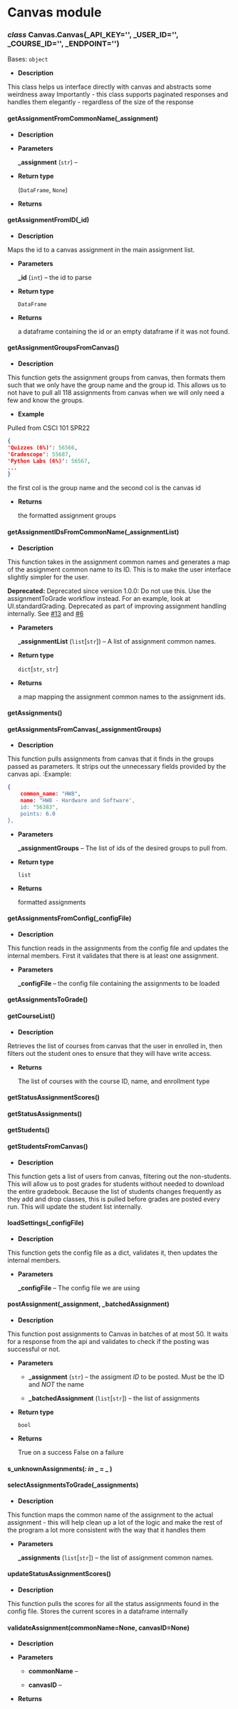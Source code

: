 # Canvas module


### _class_ Canvas.Canvas(_API_KEY='', _USER_ID='', _COURSE_ID='', _ENDPOINT='')
Bases: `object`


* **Description**


This class helps us interface directly with canvas and abstracts some weirdness away
Importantly - this class supports paginated responses and handles them elegantly -
regardless of the size of the response


#### getAssignmentFromCommonName(_assignment)

* **Description**



* **Parameters**

    **_assignment** (`str`) – 



* **Return type**

    (`DataFrame`, `None`)



* **Returns**

    


#### getAssignmentFromID(_id)

* **Description**


Maps the id to a canvas assignment in the main assignment list.


* **Parameters**

    **_id** (`int`) – the id to parse



* **Return type**

    `DataFrame`



* **Returns**

    a dataframe containing the id or an empty dataframe if it was not found.



#### getAssignmentGroupsFromCanvas()

* **Description**


This function gets the assignment groups from canvas, then formats them such that we only have the
group name and the group id.
This allows us to not have to pull all 118 assignments from canvas when we will only need a few and know the groups.


* **Example**


Pulled from CSCI 101 SPR22

```json
{
'Quizzes (6%)': 56566,
'Gradescope': 55687,
'Python Labs (6%)': 56567,
...
}
```

the first col is the group name and the second col is the canvas id


* **Returns**

    the formatted assignment groups



#### getAssignmentIDsFromCommonName(_assignmentList)

* **Description**


This function takes in the assignment common names and generates a map of the assignment common name to its ID.
This is to make the user interface slightly simpler for the user.

**Deprecated:** Deprecated since version 1.0.0: Do not use this. Use the assignmentToGrade workflow instead. For an example, look at UI.standardGrading.
Deprecated as part of improving assignment handling internally. See [#13](https://github.com/TriHardStudios/101GradingScript/issues/13) and [#6](https://github.com/TriHardStudios/101GradingScript/issues/6)


* **Parameters**

    **_assignmentList** (`list`[`str`]) – A list of assignment common names.



* **Return type**

    `dict`[`str`, `str`]



* **Returns**

    a map mapping the assignment common names to the assignment ids.



#### getAssignments()

#### getAssignmentsFromCanvas(_assignmentGroups)

* **Description**


This function pulls assignments from canvas that it finds in the groups passed as parameters. It strips out
the unnecessary fields provided by the canvas api.
:Example:

```json
{
    common_name: "HW8",
    name: "HW8 - Hardware and Software',
    id: "56383",
    points: 6.0
},
```


* **Parameters**

    **_assignmentGroups** – The list of ids of the desired groups to pull from.



* **Return type**

    `list`



* **Returns**

    formatted assignments



#### getAssignmentsFromConfig(_configFile)

* **Description**


This function reads in the assignments from the config file and updates the internal members.
First it validates that there is at least one assignment.


* **Parameters**

    **_configFile** – the config file containing the assignments to be loaded



#### getAssignmentsToGrade()

#### getCourseList()

* **Description**


Retrieves the list of courses from canvas that the user in enrolled in, then filters out the student ones
to ensure that they will have write access.


* **Returns**

    The list of courses with the course ID, name, and enrollment type



#### getStatusAssignmentScores()

#### getStatusAssignments()

#### getStudents()

#### getStudentsFromCanvas()

* **Description**


This function gets a list of users from canvas, filtering out the non-students. This will allow us to post
grades for students without needed to download the entire gradebook. Because the list of students changes
frequently as they add and drop classes, this is pulled before grades are posted every run. This will update
the student list internally.


#### loadSettings(_configFile)

* **Description**


This function gets the config file as a dict, validates it, then updates the internal members.


* **Parameters**

    **_configFile** – The config file we are using



#### postAssignment(_assignment, _batchedAssignment)

* **Description**


This function post assignments to Canvas in batches of at most 50. It waits for a response from the
api and validates to check if the posting was successful or not.


* **Parameters**
    
    * **_assignment** (`str`) – the assigment *ID* to be posted. Must be the ID and *NOT* the name

    * **_batchedAssignment** (`list`[`str`]) – the list of assignments



* **Return type**

    `bool`



* **Returns**

    True on a success False on a failure



#### s_unknownAssignments(_: in_ _ = _ )

#### selectAssignmentsToGrade(_assignments)

* **Description**


This function maps the common name of the assignment to the actual assignment - this will help clean up a lot of
the logic and make the rest of the program a lot more consistent with the way that it handles them


* **Parameters**

    **_assignments** (`list`[`str`]) – the list of assignment common names.



#### updateStatusAssignmentScores()

* **Description**


This function pulls the scores for all the status assignments found in the config file. Stores the current
scores in a dataframe internally


#### validateAssignment(commonName=None, canvasID=None)

* **Description**



* **Parameters**
    
    * **commonName** – 

    * **canvasID** – 



* **Returns**

